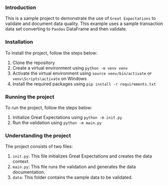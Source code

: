 ### Introduction
This is a sample project to demonstrate the use of `Great Expectations` to validate and document data quality.
This example uses a sample transaction data set converting to `Pandas` DataFrame and then validate.

### Installation
To install the project, follow the steps below:
1. Clone the repository
2. Create a virtual environment using `python -m venv venv`
3. Activate the virtual environment using `source venv/bin/activate` or `venv\Scripts\activate` on Windows
4. Install the required packages using `pip install -r requirements.txt`

### Running the project
To run the project, follow the steps below:
1. Initialize Great Expectations using `python -m init.py`
2. Run the validation using `python -m main.py`

### Understanding the project
The project consists of two files:
1. `init.py`: This file initializes Great Expectations and creates the data context.
2. `main.py`: This file runs the validation and generates the data documentation.
3. `data`: This folder contains the sample data to be validated.
